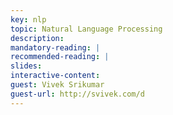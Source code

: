 ```yaml
---
key: nlp
topic: Natural Language Processing
description:
mandatory-reading: | 
recommended-reading: | 
slides: 
interactive-content:
guest: Vivek Srikumar
guest-url: http://svivek.com/d
---
```







